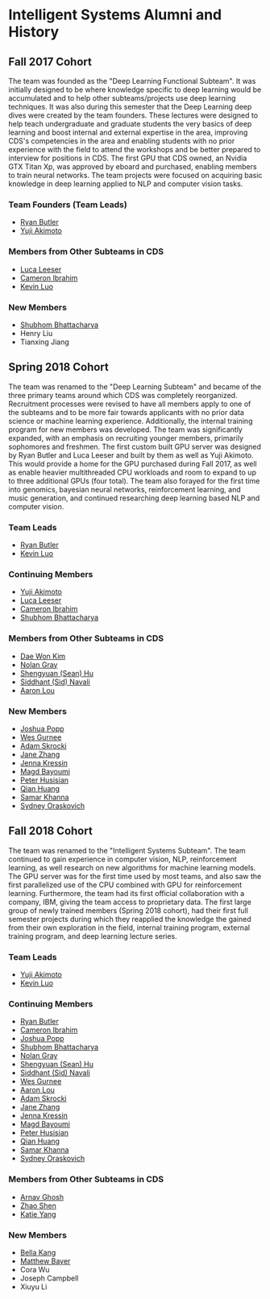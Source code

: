 # Intelligent Systems Alumni and History
## Fall 2017 Cohort
The  team was founded as the "Deep Learning Functional Subteam". It was initially designed to be where knowledge specific to deep learning would be accumulated and to help other subteams/projects use deep learning techniques. It was also during this semester that the Deep Learning deep dives were created by the team founders. These lectures were designed to help teach undergraduate and graduate students the very basics of deep learning and boost internal and external expertise in the area, improving CDS's competencies in the area and enabling students with no prior experience with the field to attend the workshops and be better prepared to interview for positions in CDS. The first GPU that CDS owned, an Nvidia GTX Titan Xp, was approved by eboard and purchased, enabling members to train neural networks. The team projects were focused on acquiring basic knowledge in deep learning applied to NLP and computer vision tasks.

### Team Founders (Team Leads)
* [Ryan Butler](https://github.com/TheButlah)
* [Yuji Akimoto](https://github.com/yujiakimoto)

### Members from Other Subteams in CDS
* [Luca Leeser](https://github.com/ll698)
* [Cameron Ibrahim](https://github.com/cameton)
* [Kevin Luo](https://github.com/KevLuo)

### New Members
* [Shubhom Bhattacharya](https://github.com/shubhomb)
* Henry Liu
* Tianxing Jiang


## Spring 2018 Cohort
The team was renamed to the "Deep Learning Subteam" and became of the three primary teams around which CDS was completely reorganized. Recruitment processes were revised to have all members apply to one of the subteams and to be more fair towards applicants with no prior data science or machine learning experience. Additionally, the internal training program for new members was developed. The team was significantly expanded, with an emphasis on recruiting younger members, primarily sophomores and freshmen. The first custom built GPU server was designed by Ryan Butler and Luca Leeser and built by them as well as Yuji Akimoto. This would provide a home for the GPU purchased during Fall 2017, as well as enable heavier multithreaded CPU workloads and room to expand to up to three additional GPUs (four total). The team also forayed for the first time into genomics, bayesian neural networks, reinforcement learning, and music generation, and continued researching deep learning based NLP and computer vision.

### Team Leads
* [Ryan Butler](https://github.com/TheButlah)
* [Kevin Luo](https://github.com/KevLuo)

### Continuing Members
* [Yuji Akimoto](https://github.com/yujiakimoto)
* [Luca Leeser](https://github.com/ll698)
* [Cameron Ibrahim](https://github.com/cameton)
* [Shubhom Bhattacharya](https://github.com/shubhomb)

### Members from Other Subteams in CDS
* [Dae Won Kim](https://github.com/dwkwvss)
* [Nolan Gray](https://github.com/nolangray1)
* [Shengyuan (Sean) Hu](https://github.com/crudeplay)
* [Siddhant (Sid) Navali](https://github.com/siddhantn1)
* [Aaron Lou](https://github.com/daggertye)

### New Members
* [Joshua Popp](https://github.com/jmp448)
* [Wes Gurnee](https://github.com/wesg52)
* [Adam Skrocki](https://github.com/adams583)
* [Jane Zhang](https://github.com/jz393)
* [Jenna Kressin](https://github.com/jek343)
* [Magd Bayoumi](https://github.com/bayoumi17m)
* [Peter Husisian](https://github.com/pete2fiddy)
* [Qian Huang](https://github.com/q-hwang)
* [Samar Khanna](https://github.com/Dieblitzen)
* [Sydney Oraskovich](https://github.com/svo6)


## Fall 2018 Cohort
The team was renamed to the "Intelligent Systems Subteam". The team continued to gain experience in computer vision, NLP, reinforcement learning, as well research on new algorithms for machine learning models. The GPU server was for the first time used by most teams, and also saw the first parallelized use of the CPU combined with GPU for reinforcement learning. Furthermore, the team had its first official collaboration with a company, IBM, giving the team access to proprietary data. The first large group of newly trained members (Spring 2018 cohort), had their first full semester projects during which they reapplied the knowledge the gained from their own exploration in the field, internal training program, external training program, and deep learning lecture series.

### Team Leads
* [Yuji Akimoto](https://github.com/yujiakimoto)
* [Kevin Luo](https://github.com/KevLuo)

### Continuing Members
* [Ryan Butler](https://github.com/TheButlah)
* [Cameron Ibrahim](https://github.com/cameton)
* [Joshua Popp](https://github.com/jmp448)
* [Shubhom Bhattacharya](https://github.com/shubhomb)
* [Nolan Gray](https://github.com/nolangray1)
* [Shengyuan (Sean) Hu](https://github.com/crudeplay)
* [Siddhant (Sid) Navali](https://github.com/siddhantn1)
* [Wes Gurnee](https://github.com/wesg52)
* [Aaron Lou](https://github.com/daggertye)
* [Adam Skrocki](https://github.com/adams583)
* [Jane Zhang](https://github.com/jz393)
* [Jenna Kressin](https://github.com/jek343)
* [Magd Bayoumi](https://github.com/bayoumi17m)
* [Peter Husisian](https://github.com/pete2fiddy)
* [Qian Huang](https://github.com/q-hwang)
* [Samar Khanna](https://github.com/Dieblitzen)
* [Sydney Oraskovich](https://github.com/svo6)

### Members from Other Subteams in CDS
* [Arnav Ghosh](https://github.com/garnav)
* [Zhao Shen](https://github.com/yuzhshen)
* [Katie Yang](https://github.com/yangkt)

### New Members
* [Bella Kang](https://github.com/whopperjr)
* [Matthew Bayer](https://github.com/mattewbayer)
* Cora Wu
* Joseph Campbell
* Xiuyu Li
